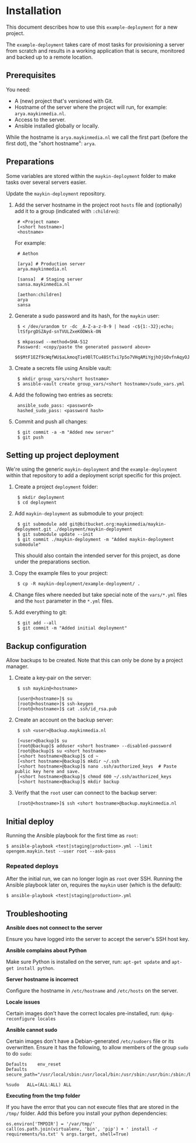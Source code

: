 # Installation

This document describes how to use this `example-deployment` for a new project.

The `example-deployment` takes care of most tasks for provisioning a server
from scratch and results in a working application that is secure, monitored and
backed up to a remote location.

## Prerequisites

You need:

* A (new) project that's versioned with Git.
* Hostname of the server where the project will run, for example: 
  `arya.maykinmedia.nl`.
* Access to the server.
* Ansible installed globally or locally.

While the hostname is `arya.maykinmedia.nl` we call the first part (before the
first dot), the "short hostname": `arya`.

## Preparations

Some variables are stored within the `maykin-deployment` folder to make tasks
over several servers easier.

Update the `maykin-deployment` repository.

1. Add the server hostname in the project root `hosts` file and (optionally)
   add it to a group (indicated with `:children`):

        # <Project name>
        [<short hostname>]
        <hostname>

   For example:

        # Aethon

        [arya] # Production server
        arya.maykinmedia.nl

        [sansa]  # Staging server
        sansa.maykinmedia.nl

        [aethon:children]
        arya
        sansa

2. Generate a sudo password and its hash, for the `maykin` user:

        $ < /dev/urandom tr -dc _A-Z-a-z-0-9 | head -c${1:-32};echo;
        ltSfprgDSZAyd-snTVULZxeKODWsk-ON

        $ mkpasswd --method=SHA-512
        Password: <copy/paste the generated password above>
        $6$MtF1EZf9cWqfWU$aLkmoqTie9BlTCu48StTxi7p5o7VHqAMiYgjhOjG0vfnAqyOJxI2fzx9Ym3vvWgfOsglw8NJ9FwuVf2Yawrn71

3. Create a secrets file using Ansible vault:

        $ mkdir group_vars/<short hostname>
        $ ansible-vault create group_vars/<short hostname>/sudo_vars.yml

4. Add the following two entries as secrets:

        ansible_sudo_pass: <password>
        hashed_sudo_pass: <password hash>

5. Commit and push all changes:

        $ git commit -a -m "Added new server"
        $ git push
 
## Setting up project deployment

We're using the generic `maykin-deployment` and the `example-deployment` within
that repository to add a deployment script specific for this project.

1. Create a project `deployment` folder:

        $ mkdir deployment
        $ cd deployment

2. Add `maykin-deployment` as submodule to your project:

        $ git submodule add git@bitbucket.org:maykinmedia/maykin-deployment.git ./deployment/maykin-deployment
        $ git submodule update --init
        $ git commit ./maykin-deployment -m "Added maykin-deployment submodule"

   This should also contain the intended server for this project, as done under
   the preparations section.

3. Copy the example files to your project:

        $ cp -R maykin-deployment/example-deployment/ .

4. Change files where needed but take special note of the `vars/*.yml` files 
   and the `host` parameter in the `*.yml` files.

5. Add everything to git:

        $ git add --all
        $ git commit -m "Added initial deployment"

## Backup configuration

Allow backups to be created. Note that this can only be done by a project 
manager.

1. Create a key-pair on the server:

        $ ssh maykin@<hostname>
        
        [user@<hostname>]$ su
        [root@<hostname>]$ ssh-keygen
        [root@<hostname>]$ cat .ssh/id_rsa.pub

2. Create an account on the backup server:

        $ ssh <user>@backup.maykinmedia.nl
        
        [<user>@backup]$ su
        [root@backup]$ adduser <short hostname> --disabled-password
        [root@backup]$ su <short hostname>
        [<short hostname>@backup]$ cd ~
        [<short hostname>@backup]$ mkdir ~/.ssh
        [<short hostname>@backup]$ nano .ssh/authorized_keys  # Paste public key here and save.
        [<short hostname>@backup]$ chmod 600 ~/.ssh/authorized_keys
        [<short hostname>@backup]$ mkdir backup

3. Verify that the `root` user can connect to the backup server:

        [root@<hostname>]$ ssh <short hostname>@backup.maykinmedia.nl

## Initial deploy

Running the Ansible playbook for the first time as `root`:

    $ ansible-playbook <test|staging|production>.yml --limit opengem.maykin.test --user root --ask-pass

### Repeated deploys

After the initial run, we can no longer login as `root` over SSH. Running the 
Ansible playbook later on, requires the `maykin` user (which is the default):

    $ ansible-playbook <test|staging|production>.yml

## Troubleshooting

 **Ansible does not connect to the server**
 
 Ensure you have logged into the server to accept the server's SSH host key.

 **Ansible complains about Python**
 
 Make sure Python is installed on the server, run: `apt-get update` and 
 `apt-get install python`.

 **Server hostname is incorrect**
 
 Configure the hostname in `/etc/hostname` and `/etc/hosts` on the server.

 **Locale issues**
 
 Certain images don't have the correct locales pre-installed, run:
 `dpkg-reconfigure locales`

**Ansible cannot sudo**

 Certain images don't have a Debian-generated `/etc/sudoers` file or its 
 overwritten. Ensure it has the following, to allow members of the group `sudo`
 to do `sudo`:

    Defaults	env_reset
    Defaults	secure_path="/usr/local/sbin:/usr/local/bin:/usr/sbin:/usr/bin:/sbin:/bin"

    %sudo	ALL=(ALL:ALL) ALL

**Executing from the tmp folder**

If you have the error that you can not execute files that are stored in the 
`/tmp/` folder. Add this before you install your python dependencies:

    os.environ['TMPDIR'] = '/var/tmp/'
    call(os.path.join(virtualenv, 'bin', 'pip') + ' install -r requirements/%s.txt' % args.target, shell=True)
